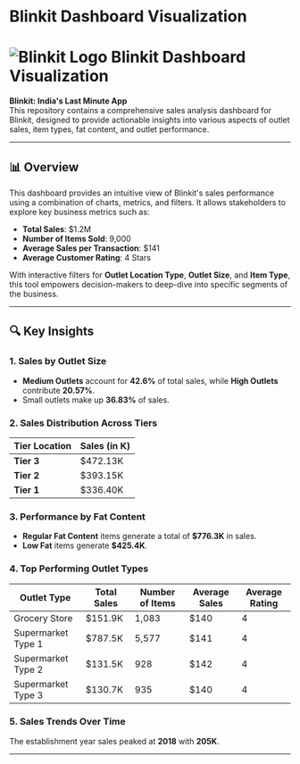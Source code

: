 # Blinkit Dashboard Visualization
# ![Blinkit Logo](https://upload.wikimedia.org/path-to-logo/blinkit-logo.png) Blinkit Dashboard Visualization

**Blinkit: India's Last Minute App**  
This repository contains a comprehensive sales analysis dashboard for Blinkit, designed to provide actionable insights into various aspects of outlet sales, item types, fat content, and outlet performance.

---

## 📊 Overview

This dashboard provides an intuitive view of Blinkit's sales performance using a combination of charts, metrics, and filters. It allows stakeholders to explore key business metrics such as:

- **Total Sales**: $1.2M  
- **Number of Items Sold**: 9,000  
- **Average Sales per Transaction**: $141  
- **Average Customer Rating**: 4 Stars  

With interactive filters for **Outlet Location Type**, **Outlet Size**, and **Item Type**, this tool empowers decision-makers to deep-dive into specific segments of the business.

---

## 🔍 Key Insights

### 1. Sales by Outlet Size
- **Medium Outlets** account for **42.6%** of total sales, while **High Outlets** contribute **20.57%**.
- Small outlets make up **36.83%** of sales.

### 2. Sales Distribution Across Tiers
| Tier Location | Sales (in K) |
|---------------|--------------|
| **Tier 3**    | $472.13K     |
| **Tier 2**    | $393.15K     |
| **Tier 1**    | $336.40K     |

### 3. Performance by Fat Content
- **Regular Fat Content** items generate a total of **$776.3K** in sales.
- **Low Fat** items generate **$425.4K**.

### 4. Top Performing Outlet Types
| Outlet Type         | Total Sales | Number of Items | Average Sales | Average Rating |
|---------------------|-------------|-----------------|---------------|----------------|
| Grocery Store       | $151.9K     | 1,083           | $140          | 4              |
| Supermarket Type 1  | $787.5K     | 5,577           | $141          | 4              |
| Supermarket Type 2  | $131.5K     | 928             | $142          | 4              |
| Supermarket Type 3  | $130.7K     | 935             | $140          | 4              |

### 5. Sales Trends Over Time
The establishment year sales peaked at **2018** with **205K**.

---


